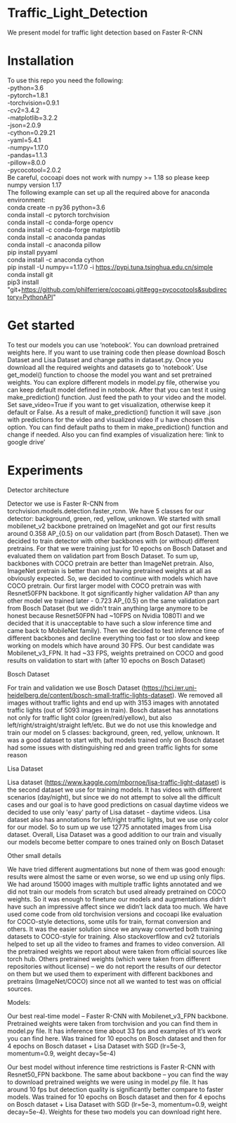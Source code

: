 # Traffic_Light_Detection

We present model for traffic light detection based on Faster R-CNN <br />

# Installation
To use this repo you need the following: <br />
-python=3.6 <br /> 
-pytorch=1.8.1 <br />
-torchvision=0.9.1 <br /> 
-cv2=3.4.2 <br />
-matplotlib=3.2.2 <br /> 
-json=2.0.9 <br />
-cython=0.29.21 <br /> 
-yaml=5.4.1 <br /> 
-numpy=1.17.0 <br /> 
-pandas=1.1.3 <br /> 
-pillow=8.0.0 <br /> 
-pycocotool=2.0.2 <br />
Be careful, cocoapi does not work with numpy >= 1.18 so please keep numpy version 1.17 <br /> 
The following example can set up all the required above for anaconda environment: <br />
conda create -n py36 python=3.6 <br />
conda install -c pytorch torchvision <br />
conda install -c conda-forge opencv <br /> 
conda install -c conda-forge matplotlib <br />
conda install -c anaconda pandas <br /> 
conda install -c anaconda pillow <br />
pip install pyyaml <br />
conda install -c anaconda cython <br /> 
pip install -U numpy==1.17.0 -i https://pypi.tuna.tsinghua.edu.cn/simple <br /> 
conda install git <br /> 
pip3 install "git+https://github.com/philferriere/cocoapi.git#egg=pycocotools&subdirectory=PythonAPI" <br />
# Get started
To test our models you can use ‘notebook’. You can download pretrained weights here. If you want to use training code then please download Bosch Dataset and Lisa Dataset and change paths in dataset.py. Once you download all the required weights and datasets go to ‘notebook’. Use get_model() function to choose the model you want and set pretrained weights. You can explore different models in model.py file, otherwise you can keep default model defined in notebook. After that you can test it using make_prediction() function. Just feed the path to your video and the model. Set save_video=True if you want to get visualization, otherwise keep it default or False. As a result of make_prediction() function it will save .json with predictions for the video and visualized video if u have chosen this option. You can find default paths to them in make_prediction() function and change if needed. Also you can find examples of visualization here: ‘link to google drive’

# Experiments

Detector architecture <br />

Detector we use is Faster R-CNN from torchvision.models.detection.faster_rcnn. We have 5 classes for our detector: background, green, red, yellow, unknown. We started with small mobilenet_v2 backbone pretrained on ImageNet and got our first results around 0.358 AP_{0.5} on our validation part (from Bosch Dataset). Then we decided to train detector with other backbones with (or without) different pretrains. For that we were training just for 10 epochs on Bosch Dataset and evaluated them on validation part from Bosch Dataset. To sum up, backbones with COCO pretrain are better than ImageNet pretrain. Also, ImageNet pretrain is better than not having pretrained weights at all as obviously expected. So, we decided to continue with models which have COCO pretrain. Our first larger model with COCO pretrain was with Resnet50FPN backbone. It got significantly higher validation AP than any other model we trained later - 0.723 AP_{0.5} on the same validation part from Bosch Dataset (but we didn't train anything large anymore to be honest because Resnet50FPN had ~10FPS on Nvidia 1080TI and we decided that it is unacceptable to have such a slow inference time and came back to MobileNet family). Then we decided to test inference time of different backbones and decline everything too fast or too slow and keep working on models which have around 30 FPS. Our best candidate was Mobilenet_v3_FPN. It had ~33 FPS, weights pretrained on COCO and good results on validation to start with (after 10 epochs on Bosch Dataset) <br />

Bosch Dataset <br />

For train and validation we use Bosch Dataset (https://hci.iwr.uni-heidelberg.de/content/bosch-small-traffic-lights-dataset). We removed all images without traffic lights and end up with 3153 images with annotated traffic lights (out of 5093 images in train). Bosch dataset has annotations not only for traffic light color (green/red/yellow), but also left/right/straight/straight left/etc. But we do not use this knowledge and train our model on 5 classes: background, green, red, yellow, unknown. It was a good dataset to start with, but models trained only on Bosch dataset had some issues with distinguishing red and green traffic lights for some reason <br />

Lisa Dataset <br />

Lisa dataset (https://www.kaggle.com/mbornoe/lisa-traffic-light-dataset) is the second dataset we use for training models. It has videos with different scenarios (day/night), but since we do not attempt to solve all the difficult cases and our goal is to have good predictions on casual daytime videos we decided to use only 'easy' party of Lisa dataset - daytime videos. Lisa dataset also has annotations for left/right traffic lights, but we use only color for our model. So to sum up we use 12775 annotated images from Lisa dataset. Overall, Lisa Dataset was a good addition to our train and visually our models become better compare to ones trained only on Bosch Dataset <br />

Other small details <br />

We have tried different augmentations but none of them was good enough: results were almost the same or even worse, so we end up using only flips. We had around 15000 images with multiple traffic lights annotated and we did not train our models from scratch but used already pretrained on COCO weights. So it was enough to finetune our models and augmentations didn’t have such an impressive affect since we didn’t lack data too much. We have used come code from old torchvision versions and cocoapi like evaluation for COCO-style detections, some utils for train, format conversion and others. It was the easier solution since we anyway converted both training datasets to COCO-style for training. Also stackoverfllow and cv2 tutorials helped to set up all the video to frames and frames to video conversion. All the pretrained weights we report about were taken from official sources like torch hub. Others pretrained weights (which were taken from different repositories without license) – we do not report the results of our detector on them but we used them to experiment with different backbones and pretrains (ImageNet/COCO) since not all we wanted to test was on official sources. <br />

Models:<br />

Our best real-time model – Faster R-CNN with Mobilenet_v3_FPN backbone. Pretrained weights were taken from torchvision and you can find them in model.py file. It has inference time about 33 fps and examples of It’s work you can find here. Was trained for 10 epochs on Bosch dataset and then for 4 epochs on Bosch dataset + Lisa Dataset with SGD (lr=5e-3, momentum=0.9, weight decay=5e-4) <br />

Our best model without inference time restrictions is  Faster R-CNN with Resnet50_FPN backbone. The same about backbone – you can find the way to download pretrained weights we were using in model.py file. It has around 10 fps but detection quality is significantly better compare to faster models. Was trained for 10 epochs on Bosch dataset and then for 4 epochs on Bosch dataset + Lisa Dataset with SGD (lr=5e-3, momentum=0.9, weight decay=5e-4).
Weights for these two models you can download right here.<br />
